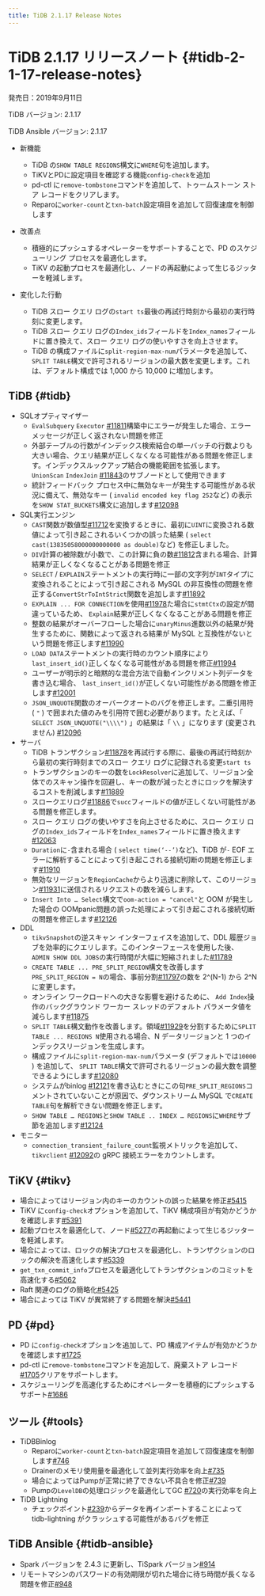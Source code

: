 ```yaml
---
title: TiDB 2.1.17 Release Notes
---
```


# TiDB 2.1.17 リリースノート {#tidb-2-1-17-release-notes}

発売日：2019年9月11日

TiDB バージョン: 2.1.17

TiDB Ansible バージョン: 2.1.17

-   新機能
    -   TiDB の`SHOW TABLE REGIONS`構文に`WHERE`句を追加します。
    -   TiKVとPDに設定項目を確認する機能`config-check`を追加
    -   pd-ctl に`remove-tombstone`コマンドを追加して、トゥームストーン ストア レコードをクリアします。
    -   Reparoに`worker-count`と`txn-batch`設定項目を追加して回復速度を制御します

-   改善点
    -   積極的にプッシュするオペレーターをサポートすることで、PD のスケジューリング プロセスを最適化します。
    -   TiKV の起動プロセスを最適化し、ノードの再起動によって生じるジッターを軽減します。

-   変化した行動
    -   TiDB スロー クエリ ログの`start ts`最後の再試行時刻から最初の実行時刻に変更します。
    -   TiDB スロー クエリ ログの`Index_ids`フィールドを`Index_names`フィールドに置き換えて、スロー クエリ ログの使いやすさを向上させます。
    -   TiDB の構成ファイルに`split-region-max-num`パラメータを追加して、 `SPLIT TABLE`構文で許可されるリージョンの最大数を変更します。これは、デフォルト構成では 1,000 から 10,000 に増加します。

## TiDB {#tidb}

-   SQLオプティマイザー
    -   `EvalSubquery` `Executor` [#11811](https://github.com/pingcap/tidb/pull/11811)構築中にエラーが発生した場合、エラーメッセージが正しく返されない問題を修正
    -   外部テーブルの行数がインデックス検索結合の単一バッチの行数よりも大きい場合、クエリ結果が正しくなくなる可能性がある問題を修正します。インデックスルックアップ結合の機能範囲を拡張します。 `UnionScan` `IndexJoin` [#11843](https://github.com/pingcap/tidb/pull/11843)のサブノードとして使用できます
    -   統計フィードバック プロセス中に無効なキーが発生する可能性がある状況に備えて、無効なキー ( `invalid encoded key flag 252`など) の表示を`SHOW STAT_BUCKETS`構文に追加します[#12098](https://github.com/pingcap/tidb/pull/12098)
-   SQL実行エンジン
    -   `CAST`関数が数値型[#11712](https://github.com/pingcap/tidb/pull/11712)を変換するときに、最初に`UINT`に変換される数値によって引き起こされるいくつかの誤った結果 ( `select cast(13835058000000000000 as double)`など) を修正しました。
    -   `DIV`計算の被除数が小数で、この計算に負の数[#11812](https://github.com/pingcap/tidb/pull/11812)含まれる場合、計算結果が正しくなくなることがある問題を修正
    -   `SELECT` / `EXPLAIN`ステートメントの実行時に一部の文字列が`INT`タイプに変換されることによって引き起こされる MySQL の非互換性の問題を修正する`ConvertStrToIntStrict`関数を追加します[#11892](https://github.com/pingcap/tidb/pull/11892)
    -   `EXPLAIN ... FOR CONNECTION`を使用[#11978](https://github.com/pingcap/tidb/pull/11978)た場合に`stmtCtx`の設定が間違っているため、 `Explain`結果が正しくなくなることがある問題を修正
    -   整数の結果がオーバーフローした場合に`unaryMinus`進数以外の結果が発生するために、関数によって返される結果が MySQL と互換性がないという問題を修正します[#11990](https://github.com/pingcap/tidb/pull/11990)
    -   `LOAD DATA`ステートメントの実行時のカウント順序により`last_insert_id()`正しくなくなる可能性がある問題を修正[#11994](https://github.com/pingcap/tidb/pull/11994)
    -   ユーザーが明示的と暗黙的な混合方法で自動インクリメント列データを書き込む場合、 `last_insert_id()`が正しくない可能性がある問題を修正します[#12001](https://github.com/pingcap/tidb/pull/12001)
    -   `JSON_UNQUOTE`関数のオーバークオートのバグを修正します。二重引用符 ( `"` ) で囲まれた値のみを引用符で囲む必要があります。たとえば、「 `SELECT JSON_UNQUOTE("\\\\")` 」の結果は「 `\\` 」になります (変更されません) [#12096](https://github.com/pingcap/tidb/pull/12096)
-   サーバ
    -   TiDB トランザクション[#11878](https://github.com/pingcap/tidb/pull/11878)を再試行する際に、最後の再試行時刻から最初の実行時刻までのスロー クエリ ログに記録される変更`start ts`
    -   トランザクションのキーの数を`LockResolver`に追加して、リージョン全体でのスキャン操作を回避し、キーの数が減ったときにロックを解決するコストを削減します[#11889](https://github.com/pingcap/tidb/pull/11889)
    -   スロークエリログ[#11886](https://github.com/pingcap/tidb/pull/11886)で`succ`フィールドの値が正しくない可能性がある問題を修正します。
    -   スロー クエリ ログの使いやすさを向上させるために、スロー クエリ ログの`Index_ids`フィールドを`Index_names`フィールドに置き換えます[#12063](https://github.com/pingcap/tidb/pull/12063)
    -   `Duration`に`-`含まれる場合 ( `select time(‘--’)`など)、TiDB が`-` EOF エラーに解析することによって引き起こされる接続切断の問題を修正します[#11910](https://github.com/pingcap/tidb/pull/11910)
    -   無効なリージョンを`RegionCache`からより迅速に削除して、このリージョン[#11931](https://github.com/pingcap/tidb/pull/11931)に送信されるリクエストの数を減らします。
    -   `Insert Into … Select`構文で`oom-action = "cancel"`と OOM が発生した場合の OOMpanic問題の誤った処理によって引き起こされる接続切断の問題を修正します[#12126](https://github.com/pingcap/tidb/pull/12126)
-   DDL
    -   `tikvSnapshot`の逆スキャン インターフェイスを追加して、DDL 履歴ジョブを効率的にクエリします。このインターフェースを使用した後、 `ADMIN SHOW DDL JOBS`の実行時間が大幅に短縮されました[#11789](https://github.com/pingcap/tidb/pull/11789)
    -   `CREATE TABLE ... PRE_SPLIT_REGION`構文を改善します`PRE_SPLIT_REGION = N`の場合、事前分割[#11797](https://github.com/pingcap/tidb/pull/11797/files)の数を 2^(N-1) から 2^N に変更します。
    -   オンライン ワークロードへの大きな影響を避けるために、 `Add Index`操作のバックグラウンド ワーカー スレッドのデフォルト パラメータ値を減らします[#11875](https://github.com/pingcap/tidb/pull/11875)
    -   `SPLIT TABLE`構文動作を改善します。領域[#11929](https://github.com/pingcap/tidb/pull/11929)を分割するために`SPLIT TABLE ... REGIONS N`使用される場合、N データリージョンと 1 つのインデックスリージョンを生成します。
    -   構成ファイルに`split-region-max-num`パラメータ (デフォルトでは`10000` ) を追加して、 `SPLIT TABLE`構文で許可されるリージョンの最大数を調整できるようにします[#12080](https://github.com/pingcap/tidb/pull/12080)
    -   システムがbinlog [#12121](https://github.com/pingcap/tidb/pull/12121)を書き込むときにこの句`PRE_SPLIT_REGIONS`コメントされていないことが原因で、ダウンストリーム MySQL で`CREATE TABLE`句を解析できない問題を修正します。
    -   `SHOW TABLE … REGIONS`と`SHOW TABLE .. INDEX … REGIONS`に`WHERE`サブ節を追加します[#12124](https://github.com/pingcap/tidb/pull/12124)
-   モニター
    -   `connection_transient_failure_count`監視メトリックを追加して、 `tikvclient` [#12092](https://github.com/pingcap/tidb/pull/12092)の gRPC 接続エラーをカウントします。

## TiKV {#tikv}

-   場合によってはリージョン内のキーのカウントの誤った結果を修正[#5415](https://github.com/tikv/tikv/pull/5415)
-   TiKV に`config-check`オプションを追加して、TiKV 構成項目が有効かどうかを確認します[#5391](https://github.com/tikv/tikv/pull/5391)
-   起動プロセスを最適化して、ノード[#5277](https://github.com/tikv/tikv/pull/5277)の再起動によって生じるジッターを軽減します。
-   場合によっては、ロックの解決プロセスを最適化し、トランザクションのロックの解決を高速化します[#5339](https://github.com/tikv/tikv/pull/5339)
-   `get_txn_commit_info`プロセスを最適化してトランザクションのコミットを高速化する[#5062](https://github.com/tikv/tikv/pull/5062)
-   Raft 関連のログの簡略化[#5425](https://github.com/tikv/tikv/pull/5425)
-   場合によっては TiKV が異常終了する問題を解決[#5441](https://github.com/tikv/tikv/pull/5441)

## PD {#pd}

-   PD に`config-check`オプションを追加して、PD 構成アイテムが有効かどうかを確認します[#1725](https://github.com/pingcap/pd/pull/1725)
-   pd-ctl に`remove-tombstone`コマンドを追加して、廃棄ストア レコード[#1705](https://github.com/pingcap/pd/pull/1705)クリアをサポートします。
-   スケジューリングを高速化するためにオペレーターを積極的にプッシュするサポート[#1686](https://github.com/pingcap/pd/pull/1686)

## ツール {#tools}

-   TiDBBinlog
    -   Reparoに`worker-count`と`txn-batch`設定項目を追加して回復速度を制御します[#746](https://github.com/pingcap/tidb-binlog/pull/746)
    -   Drainerのメモリ使用量を最適化して並列実行効率を向上[#735](https://github.com/pingcap/tidb-binlog/pull/735)
    -   場合によってはPumpが正常に終了できない不具合を修正[#739](https://github.com/pingcap/tidb-binlog/pull/739)
    -   Pumpの`LevelDB`の処理ロジックを最適化してGC [#720](https://github.com/pingcap/tidb-binlog/pull/720)の実行効率を向上
-   TiDB Lightning
    -   チェックポイント[#239](https://github.com/pingcap/tidb-lightning/pull/239)からデータを再インポートすることによって tidb-lightning がクラッシュする可能性があるバグを修正

## TiDB Ansible {#tidb-ansible}

-   Spark バージョンを 2.4.3 に更新し、TiSpark バージョン[#914](https://github.com/pingcap/tidb-ansible/pull/914)
-   リモートマシンのパスワードの有効期限が切れた場合に待ち時間が長くなる問題を修正[#948](https://github.com/pingcap/tidb-ansible/pull/948)
